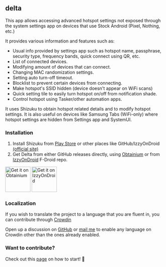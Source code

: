 ## delta

This app allows accessing advanced hotspot settings not exposed through the
system settings app on devices that use Stock Android (Pixel, Nothing, etc.)

It provides various information and features such as:
- Usual info provided by settings app such as hotspot name, passphrase, security
type, frequency bands, quick connect using QR, etc.
- List of connected devices.
- Modifying amount of devices that can connect.
- Changing MAC randomization settings.
- Setting auto turn-off timeout.
- Blocklist to prevent certain devices from connecting.
- Make hotspot's SSID hidden (device doesn't appear on WiFi scans)
- Quick setting tile to easily turn hotspot on/off from notification shade.
- Control hotspot using Tasker/other automation apps.

It uses Shizuku to obtain hotspot related details and to modify hotspot
settings. It is also useful on devices like Samsung Tabs (WiFi-only) where
hotspot settings are hidden from Settings app and SystemUI.

### Installation

1. Install Shizuku from [Play Store](https://play.google.com/store/apps/details?id=moe.shizuku.privileged.api)
   or other places like GitHub/IzzyOnDroid [(official site)](https://shizuku.rikka.app/download/)
2. Get Delta from either GitHub releases directly, using [Obtainium](https://github.com/ImranR98/Obtainium)
   or from [IzzyOnDroid](https://apt.izzysoft.de/fdroid/index/apk/dev.shadoe.delta)
   F-Droid repo.

[<img src="https://raw.githubusercontent.com/ImranR98/Obtainium/main/assets/graphics/badge_obtainium.png"
alt="Get it on Obtainium" height="80"/>](https://github.com/ImranR98/Obtainium)
[<img src="https://gitlab.com/IzzyOnDroid/repo/-/raw/master/assets/IzzyOnDroidButton.png"
alt="Get it on IzzyOnDroid" height="80"/>](https://apt.izzysoft.de/fdroid/index/apk/dev.shadoe.delta)

### Localization

If you wish to translate the project to a language that you are fluent in, you
can contribute through [Crowdin](https://crowdin.com/project/delta-app)

Open up a discussion on [GitHub](https://github.com/supershadoe/delta/discussions/new?category=ideas)
or [mail me](mailto:shadoe@shadoe.dev) to enable any language on Crowdin other
than the ones already enabled.

### Want to contribute?

Check out this [page](https://github.com/supershadoe/delta/contribute) on how
to start! :hugs:
